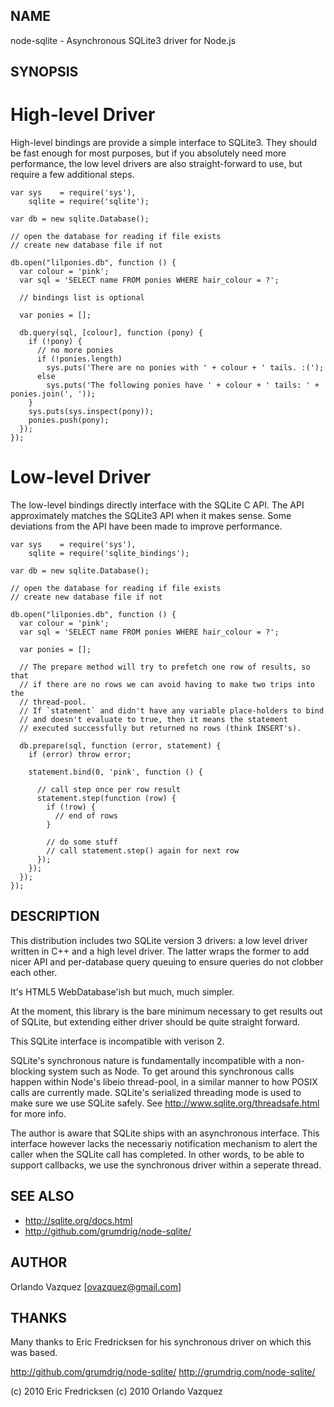 NAME
----

node-sqlite - Asynchronous SQLite3 driver for Node.js

SYNOPSIS
--------

High-level Driver
=================

High-level bindings are provide a simple interface to SQLite3. They should be
fast enough for most purposes, but if you absolutely need more performance,
the low level drivers are also straight-forward to use, but require a few
additional steps.

    var sys    = require('sys'),
        sqlite = require('sqlite');

    var db = new sqlite.Database();

    // open the database for reading if file exists
    // create new database file if not

    db.open("lilponies.db", function () {
      var colour = 'pink';
      var sql = 'SELECT name FROM ponies WHERE hair_colour = ?';

      // bindings list is optional

      var ponies = [];
      
      db.query(sql, [colour], function (pony) {
        if (!pony) {
          // no more ponies
          if (!ponies.length)
            sys.puts('There are no ponies with ' + colour + ' tails. :(');
          else 
            sys.puts('The following ponies have ' + colour + ' tails: ' + ponies.join(', '));
        }
        sys.puts(sys.inspect(pony));
        ponies.push(pony);
      });
    });

Low-level Driver
================

The low-level bindings directly interface with the SQLite C API. The API
approximately matches the SQLite3 API when it makes sense. Some deviations
from the API have been made to improve performance.

    var sys    = require('sys'),
        sqlite = require('sqlite_bindings');

    var db = new sqlite.Database();

    // open the database for reading if file exists
    // create new database file if not

    db.open("lilponies.db", function () {
      var colour = 'pink';
      var sql = 'SELECT name FROM ponies WHERE hair_colour = ?';

      var ponies = [];

      // The prepare method will try to prefetch one row of results, so that
      // if there are no rows we can avoid having to make two trips into the
      // thread-pool.
      // If `statement` and didn't have any variable place-holders to bind
      // and doesn't evaluate to true, then it means the statement
      // executed successfully but returned no rows (think INSERT's).

      db.prepare(sql, function (error, statement) {
        if (error) throw error;

        statement.bind(0, 'pink', function () {

          // call step once per row result
          statement.step(function (row) {
            if (!row) {
              // end of rows
            }

            // do some stuff
            // call statement.step() again for next row
          });
        });
      });
    });
    

DESCRIPTION
-----------

This distribution includes two SQLite version 3 drivers: a low level driver
written in C++ and a high level driver. The latter wraps the former to add
nicer API and per-database query queuing to ensure queries do not clobber each
other.

It's HTML5 WebDatabase'ish but much, much simpler.

At the moment, this library is the bare minimum necessary to get results out
of SQLite, but extending either driver should be quite straight forward.

This SQLite interface is incompatible with verison 2.

SQLite's synchronous nature is fundamentally incompatible with a non-blocking
system such as Node. To get around this synchronous calls happen within Node's
libeio thread-pool, in a similar manner to how POSIX calls are currently made.
SQLite's serialized threading mode is used to make sure we use SQLite safely.
See http://www.sqlite.org/threadsafe.html for more info.

The author is aware that SQLite ships with an asynchronous interface. This
interface however lacks the necessariy notification mechanism to alert the
caller when the SQLite call has completed. In other words, to be able to
support callbacks, we use the synchronous driver within a seperate thread.

SEE ALSO
--------

* http://sqlite.org/docs.html
* http://github.com/grumdrig/node-sqlite/

AUTHOR
------

Orlando Vazquez [ovazquez@gmail.com]

THANKS
------

Many thanks to Eric Fredricksen for his synchronous driver on which this was
based.

http://github.com/grumdrig/node-sqlite/
http://grumdrig.com/node-sqlite/

(c) 2010 Eric Fredricksen
(c) 2010 Orlando Vazquez
